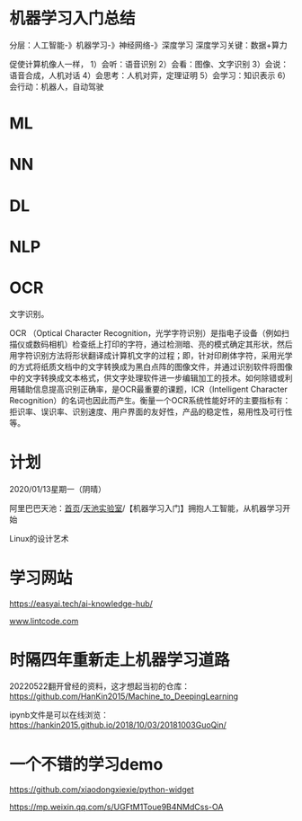 # 机器学习入门总结

	
分层：人工智能-》机器学习-》神经网络-》深度学习
深度学习关键：数据+算力

促使计算机像人一样，
1）会听：语音识别
2）会看：图像、文字识别
3）会说：语音合成，人机对话
4）会思考：人机对弈，定理证明
5）会学习：知识表示
6）会行动：机器人，自动驾驶

# ML

# NN

# DL

# NLP

# OCR

文字识别。



OCR （Optical Character Recognition，光学字符识别）是指电子设备（例如扫描仪或数码相机）检查纸上打印的字符，通过检测暗、亮的模式确定其形状，然后用字符识别方法将形状翻译成计算机文字的过程；即，针对印刷体字符，采用光学的方式将纸质文档中的文字转换成为黑白点阵的图像文件，并通过识别软件将图像中的文字转换成文本格式，供文字处理软件进一步编辑加工的技术。如何除错或利用辅助信息提高识别正确率，是OCR最重要的课题，ICR（Intelligent Character Recognition）的名词也因此而产生。衡量一个OCR系统性能好坏的主要指标有：拒识率、误识率、识别速度、用户界面的友好性，产品的稳定性，易用性及可行性等。



# 计划

2020/01/13星期一（阴晴）

阿里巴巴天池：[首页](https://tianchi.aliyun.com/home)/[天池实验室](https://tianchi.aliyun.com/notebook-ai)/【机器学习入门】拥抱人工智能，从机器学习开始


Linux的设计艺术

# 学习网站
https://easyai.tech/ai-knowledge-hub/

www.lintcode.com

# 时隔四年重新走上机器学习道路
20220522翻开曾经的资料，这才想起当初的仓库：
https://github.com/HanKin2015/Machine_to_DeepingLearning

ipynb文件是可以在线浏览：https://hankin2015.github.io/2018/10/03/20181003GuoQin/

# 一个不错的学习demo
https://github.com/xiaodongxiexie/python-widget

https://mp.weixin.qq.com/s/UGFtM1Toue9B4NMdCss-OA






